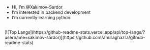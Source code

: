 - Hi, I’m @Xakimov-Sardor
- I’m interested in backend development
- I’m currently learning python
<br />
[![Top Langs](https://github-readme-stats.vercel.app/api/top-langs/?username=xakimov-sardor)](https://github.com/anuraghazra/github-readme-stats)
<!---
sanjarbek-ismatov/sanjarbek-ismatov is a ✨ special ✨ repository because its `README.md` (this file) appears on your GitHub profile.
You can click the Preview link to take a look at your changes.
--->

